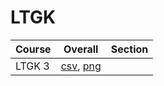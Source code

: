 # LTGK

| Course | Overall | Section |
| ------ | ------- | ------- |
| LTGK 3 | [csv](https://github.com/UCSD-Historical-Enrollment-Data//Users/ryanbatubara/Desktop/2024Spring/blob/main/overall/LTGK%203.csv), [png](https://raw.githubusercontent.com/UCSD-Historical-Enrollment-Data//Users/ryanbatubara/Desktop/2024Spring/main/plot_overall/LTGK%203.png) |  |

